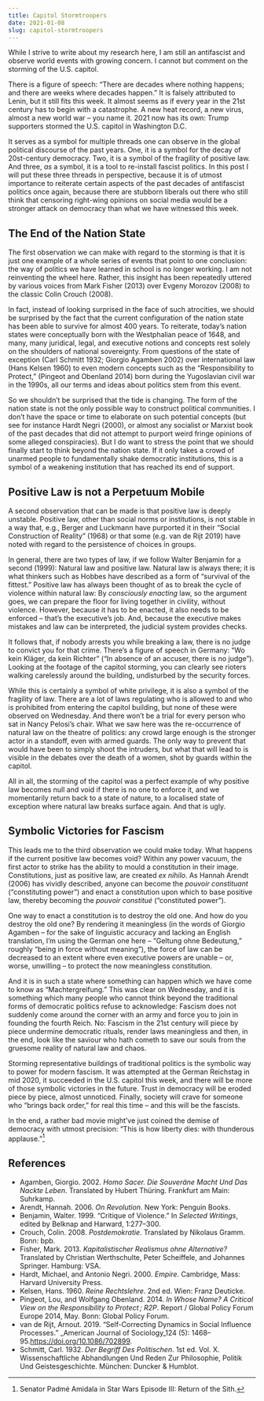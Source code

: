 ```yaml
---
title: Capitol Stormtroopers
date: 2021-01-08
slug: capitol-stormtroopers
---
```


While I strive to write about my research here, I am still an antifascist and observe world events with growing concern. I cannot but comment on the storming of the U.S. capitol.

There is a figure of speech: “There are decades where nothing happens; and there are weeks where decades happen.” It is falsely attributed to Lenin, but it still fits this week. It almost seems as if every year in the 21st century has to begin with a catastrophe. A new heat record, a new virus, almost a new world war – you name it. 2021 now has its own: Trump supporters stormed the U.S. capitol in Washington D.C.

It serves as a symbol for multiple threads one can observe in the global political discourse of the past years. One, it is a symbol for the decay of 20st-century democracy. Two, it is a symbol of the fragility of positive law. And three, _as_ a symbol, it is a tool to re-install fascist politics. In this post I will put these three threads in perspective, because it is of utmost importance to reiterate certain aspects of the past decades of antifascist politics once again, because there are stubborn liberals out there who still think that censoring right-wing opinions on social media would be a stronger attack on democracy than what we have witnessed this week.

## The End of the Nation State

The first observation we can make with regard to the storming is that it is just one example of a whole series of events that point to one conclusion: the way of politics we have learned in school is no longer working. I am not reinventing the wheel here. Rather, this insight has been repeatedly uttered by various voices from Mark Fisher (2013) over Evgeny Morozov (2008) to the classic Colin Crouch (2008).

In fact, instead of looking surprised in the face of such atrocities, we should be surprised by the fact that the current configuration of the nation state has been able to survive for almost 400 years. To reiterate, today’s nation states were conceptually born with the Westphalian peace of 1648, and many, many juridical, legal, and executive notions and concepts rest solely on the shoulders of national sovereignty. From questions of the state of exception (Carl Schmitt 1932; Giorgio Agamben 2002) over international law (Hans Kelsen 1960) to even modern concepts such as the “Responsibility to Protect,” (Pingeot and Obenland 2014) born during the Yugoslavian civil war in the 1990s, all our terms and ideas about politics stem from this event.

So we shouldn’t be surprised that the tide is changing. The form of the nation state is not the only possible way to construct political communities. I don’t have the space or time to elaborate on such potential concepts (but see for instance Hardt Negri (2000), or almost any socialist or Marxist book of the past decades that did not attempt to purport weird fringe opinions of some alleged conspiracies). But I do want to stress the point that we should finally start to think beyond the nation state. If it only takes a crowd of unarmed people to fundamentally shake democratic institutions, this is a symbol of a weakening institution that has reached its end of support.

## Positive Law is not a Perpetuum Mobile

A second observation that can be made is that positive law is deeply unstable. Positive law, other than social norms or institutions, is not stable in a way that, e.g., Berger and Luckmann have purported it in their “Social Construction of Reality” (1968) or that some (e.g. van de Rijt 2019) have noted with regard to the persistence of choices in groups.

In general, there are two types of law, if we follow Walter Benjamin for a second (1999): Natural law and positive law. Natural law is always there; it is what thinkers such as Hobbes have described as a form of “survival of the fittest.” Positive law has always been thought of as to break the cycle of violence within natural law: By _consciously enacting_ law, so the argument goes, we can prepare the floor for living together in civility, without violence. However, because it has to be enacted, it also needs to be enforced – that’s the executive’s job. And, because the executive makes mistakes and law can be interpreted, the judicial system provides checks.

It follows that, if nobody arrests you while breaking a law, there is no judge to convict you for that crime. There’s a figure of speech in Germany: “Wo kein Kläger, da kein Richter” (“In absence of an accuser, there is no judge”). Looking at the footage of the capitol storming, you can clearly see rioters walking carelessly around the building, undisturbed by the security forces.

While this is certainly a symbol of white privilege, it is also a symbol of the fragility of law. There are a lot of laws regulating who is allowed to and who is prohibited from entering the capitol building, but none of these were observed on Wednesday. And there won’t be a trial for every person who sat in Nancy Pelosi’s chair. What we saw here was the re-occurrence of natural law on the theatre of politics: any crowd large enough is the stronger actor in a standoff, even with armed guards. The only way to prevent that would have been to simply shoot the intruders, but what that will lead to is visible in the debates over the death of a women, shot by guards within the capitol.

All in all, the storming of the capitol was a perfect example of why positive law becomes null and void if there is no one to enforce it, and we momentarily return back to a state of nature, to a localised state of exception where natural law breaks surface again. And that is ugly.

## Symbolic Victories for Fascism

This leads me to the third observation we could make today. What happens if the current positive law becomes void? Within any power vacuum, the first actor to strike has the ability to mould a constitution in their image. Constitutions, just as positive law, are created _ex nihilo_. As Hannah Arendt (2006) has vividly described, anyone can become the _pouvoir constituant_ (“constituting power”) and enact a constitution upon which to base positive law, thereby becoming the _pouvoir constitué_ (“constituted power”).

One way to enact a constitution is to destroy the old one. And how do you destroy the old one? By rendering it meaningless (in the words of Giorgio Agamben – for the sake of linguistic accuracy and lacking an English translation, I’m using the German one here – “Geltung ohne Bedeutung,” roughly “being in force without meaning”), the force of law can be decreased to an extent where even executive powers are unable – or, worse, unwilling – to protect the now meaningless constitution.

And it is in such a state where something can happen which we have come to know as “Machtergreifung.” This was clear on Wednesday, and it is something which many people who cannot think beyond the traditional forms of democratic politics refuse to acknowledge: Fascism does not suddenly come around the corner with an army and force you to join in founding the fourth Reich. No: Fascism in the 21st century will piece by piece undermine democratic rituals, render laws meaningless and then, in the end, look like the saviour who hath cometh to save our souls from the gruesome reality of natural law and chaos.

Storming representative buildings of traditional politics is the symbolic way to power for modern fascism. It was attempted at the German Reichstag in mid 2020, it succeeded in the U.S. capitol this week, and there will be more of those symbolic victories in the future. Trust in democracy will be eroded piece by piece, almost unnoticed. Finally, society will crave for someone who “brings back order,” for real this time – and this will be the fascists.

In the end, a rather bad movie might’ve just coined the demise of democracy with utmost precision: “This is how liberty dies: with thunderous applause.”[^1]

## References

* Agamben, Giorgio. 2002. _Homo Sacer. Die Souveräne Macht Und Das Nackte Leben_. Translated by Hubert Thüring. Frankfurt am Main: Suhrkamp.
* Arendt, Hannah. 2006. _On Revolution_. New York: Penguin Books.
* Benjamin, Walter. 1999. “Critique of Violence.” In _Selected Writings_, edited by Belknap and Harward, 1:277–300.
* Crouch, Colin. 2008. _Postdemokratie_. Translated by Nikolaus Gramm. Bonn: bpb.
* Fisher, Mark. 2013. _Kapitalistischer Realismus ohne Alternative?_ Translated by Christian Werthschulte, Peter Scheiffele, and Johannes Springer. Hamburg: VSA.
* Hardt, Michael, and Antonio Negri. 2000. _Empire_. Cambridge, Mass: Harvard University Press.
* Kelsen, Hans. 1960. _Reine Rechtslehre_. 2nd ed. Wien: Franz Deuticke.
* Pingeot, Lou, and Wolfgang Obenland. 2014. _In Whose Name? A Critical View on the Responsibility to Protect ; R2P_. Report / Global Policy Forum Europe 2014, May. Bonn: Global Policy Forum.
* van de Rijt, Arnout. 2019. “Self-Correcting Dynamics in Social Influence Processes.” _American Journal of Sociology_124 (5): 1468–95.https://doi.org/10.1086/702899.
* Schmitt, Carl. 1932. _Der Begriff Des Politischen_. 1st ed. Vol. X. Wissenschaftliche Abhandlungen Und Reden Zur Philosophie, Politik Und Geistesgeschichte. München: Duncker & Humblot.

[^1]: Senator Padmé Amidala in Star Wars Episode III: Return of the Sith.

